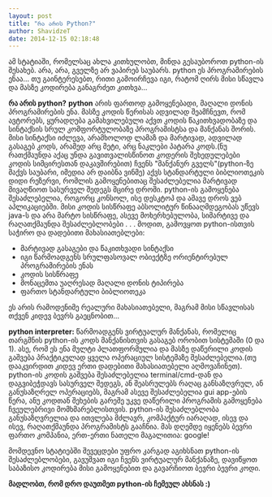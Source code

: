 ```yaml
---
layout: post
title: "რა არის Python?"
author: ShavidzeT
date: 2014-12-15 02:18:48
---
```

ამ სტატიაში, რომელსაც ახლა კითხულობთ, მინდა გესაუბოროთ python-ის შესახებ. არა, არა, გველზე არ ვაპირებ საუბარს. python ეს პროგრამირების ენაა... თუ გაინტერესებთ, რითი გამოირჩევა იგი, რატომ ღირს მისი სწავლა და მასზე კოდირება განაგრძეთ კითხვა...

**რა არის python?**
**python** არის ფართოდ გამოყენებადი, მაღალი დონის პროგრამირების ენა. მასზე კოდის წერისას ადვილად შეამჩნევთ, რომ ავტორებს, ყურადღება გამახვილებული აქვთ კოდის წაკითხვადობაზე და სინტაქსის სრულ კომფორტულობაზე პროგრამისტსა და მანქანას შორის. მისი სინტაქსი იძლევა, არამხოლოდ ლამაზ და მარტივად, ადვილად გასაგებ კოდს, არამედ არც მეტი, არც ნაკლები პატარა კოდს.(ნუ რათქმაუნდა აქაც უნდა გავითვალისწინოთ კოდერის შეხედულებები კოდის სიმცირესთან დაკავშირებით)
ჩვენს "მანქანურ გველს"(python-ზე მაქვს საუბარი, იმედია არ დაიბნა ვინმე) აქვს სტანდარტული ბიბლიოთეკის დიდი რეზერვი, რომლის გამოყენებითაც შესაძლებელია მარტივად მივაღწიოთ სასურველ შედეგს მცირე დროში.
python-ის გამოყენება შესაძლებელია, როგორც კონსოლ, ისე დესკტოპ და ამავე დროს ვებ აპლიკაციებში.
მისი კოდის სისწრაფე აბსოლიტურ წინააღმდეგობას უწევს java-ს და არა მარტო სისწრაფე, ასევე მოხერხებულობა, სიმარტივე და რაღათქმაუნდა შესაძლებლობები . . .
მოდით, გამოვყოთ python-ისთვის საჭირო და დადებითი მახასიათებლები:

* მარტივად გასაგები და წაკითხვადი სინტაქსი
* იგი წარმოადგენს სრულფასოვალ ობიექტზე ორიენტირებულ პროგრამირების ენას
* კოდის სისწრაფე
* მონაცემთა უაღრესად მაღალი დონის ტიპირება
* ფართო სტანდარტული ბიბლიოთეკა

ეს არის რამოდენიმე რეალური მახასიათებელი, მაგრამ მისი სწავლისას თქვენ კიდევ ბევრს გაეცნობით...

**python interpreter:** წარმოადგენს ვირტუალურ მანქანას, რომელიც თარგმნის python-ის კოდს მანქანისთვის გასაგებ ორობით სისტემაში (0 და 1). ასე, რომ ეს ენა მულტი პლათფორმულია და მასზე დაწერილი კოდის გაშვება პრაქტიკულად ყველა ოპერაციულ სისტემაზე შესაძლებელია.(თუ დააკვირდით კიდევ ერთი დადებითი მახასიათებელი აღმოვაჩინეთ).
python-ის კოდის გაშვება შესაძლებელია terminal/cmd-დან და დაგვიბეჭდავს სასურველ შედეგს, ან შეასრულებს რაღაც განსაზღვრულ, ან განუსაზღრელ ოპერაციებს, მაგრამ ასევე შესაძლებელია gui app-ების წერა, ანუ კოდთან შეხების გარეშე უკვე დაწერილი პროგრამის გამოყენება ჩვეულებრივი მომხმარებლისთვის.
python-ის შესაძლებლობა განუსაზღვრელია და ითვლება მძლავრ, კომპაქტურ იარაღად, ისევ და ისევ, რაღათქმაუნდა პროგრამისტს გააჩნია. მას დღემდე იყენებს ბევრი ფართო კომპანია, ერთ-ერთი ნათელი მაგალითია: google!

მომდევნო სტატიებში შევეცდები უფრო კარგად აგიხსნათ python-ის შესაძლებლობები, გავუშვათ იგი ჩვენს ვირტუალურ მანქანაზე, დავიწყოთ საბაზისო კოდირება მისი გამოყენებით და გავარჩიოთ ბევრი ბევრი კოდი.

**მადლობთ, რომ დრო დაუთმეთ python-ის ჩემეულ ახსნას :)**
